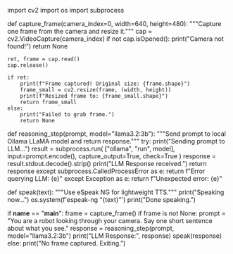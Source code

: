 import cv2
import os
import subprocess

def capture_frame(camera_index=0, width=640, height=480):
    """Capture one frame from the camera and resize it."""
    cap = cv2.VideoCapture(camera_index)
    if not cap.isOpened():
        print("Camera not found!")
        return None

    ret, frame = cap.read()
    cap.release()

    if ret:
        print(f"Frame captured! Original size: {frame.shape}")
        frame_small = cv2.resize(frame, (width, height))
        print(f"Resized frame to: {frame_small.shape}")
        return frame_small
    else:
        print("Failed to grab frame.")
        return None

def reasoning_step(prompt, model="llama3.2:3b"):
    """Send prompt to local Ollama LLaMA model and return response."""
    try:
        print("Sending prompt to LLM...")
        result = subprocess.run(
            ["ollama", "run", model],
            input=prompt.encode(),
            capture_output=True,
            check=True
        )
        response = result.stdout.decode().strip()
        print("LLM Response received.")
        return response
    except subprocess.CalledProcessError as e:
        return f"Error querying LLM: {e}"
    except Exception as e:
        return f"Unexpected error: {e}"

def speak(text):
    """Use eSpeak NG for lightweight TTS."""
    print("Speaking now...")
    os.system(f'espeak-ng "{text}"')
    print("Done speaking.")

if __name__ == "__main__":
    frame = capture_frame()
    if frame is not None:
        prompt = "You are a robot looking through your camera. Say one short sentence about what you see."
        response = reasoning_step(prompt, model="llama3.2:3b")
        print("LLM Response:", response)
        speak(response)
    else:
        print("No frame captured. Exiting.")


